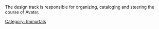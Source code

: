 The design track is responsible for organizing, cataloging and steering
the course of Avatar.

[Category: Immortals](Category:_Immortals "wikilink")
